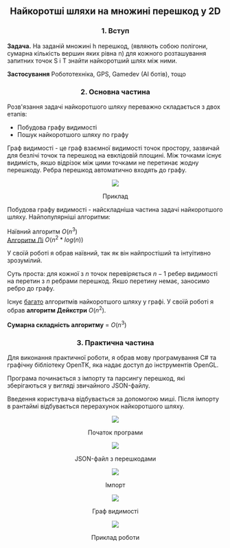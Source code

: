 ## <p align="center">Найкоротші шляхи на множині перешкод у 2D </p>

### <p align="center">1. Вступ</p>

**Задача.** На заданій множині h перешкод, (являють собою полігони, сумарна кількість вершин яких рівна n) для кожного розташування запитних точок S і T знайти найкоротший шлях між ними. 

**Застосування** Робототехніка, GPS, Gamedev (AI ботів), тощо

### <p align="center">2. Основна частина</p>

Розв'язання задачі найкоротшого шляху переважно складається з двох етапів:

<ul>  
<li>Побудова графу видимості</li>  
<li>Пошук найкоротшого шляху по графу</li>  
</ul>

Граф видимості - це граф взаємної видимості точок простору, зазвичай для безлічі точок та перешкод на евклідовій площині. 
Між точками існує видимість, якшо відрізок між цими точками не перетинає жодну перешкоду. 
Ребра перешкод автоматично входять до графу.

<p align="center">
  <img src="https://github.com/DenDunno/ComputationalGeometry/blob/master/Report/graph.png?raw=true"/>
</p>

<p align="center">Приклад</p>

Побудова графу видимості - найскладніша частина задачі найкоротшого шляху.
Найпопулярніші алгоритми:

Наївний алгоритм $O(n^3)$	
[Алгоритм Лі](http://www.science.smith.edu/~istreinu/Teaching/Courses/274/Spring98/Projects/Philip/fp/algVisibility.htm) $O(n^2*log(n))$

У своїй роботі я обрав наївний, так як він найпростіший та інтуітивно зрозумілий.

Суть проста: для кожної з $n$ точок перевіряється $n - 1$ ребер видимості на перетин з $n$ ребрами перешкод. Якшо перетину немає, заносимо ребро до графу.

Існує [багато](https://uk.wikipedia.org/wiki/%D0%97%D0%B0%D0%B4%D0%B0%D1%87%D0%B0_%D0%BF%D1%80%D0%BE_%D0%BD%D0%B0%D0%B9%D0%BA%D0%BE%D1%80%D0%BE%D1%82%D1%88%D0%B8%D0%B9_%D1%88%D0%BB%D1%8F%D1%85) алгоритмів найкоротшого шляху у графі. У своїй роботі я обрав **алгоритм Дейкстри** $O(n^2)$.

**Сумарна складність алгоритму** = $O(n^3)$

### <p align="center">3. Практична частина</p>

Для виконання практичної роботи, я обрав мову програмування C# та графічну бібліотеку OpenTK, яка надає доступ до інструментів OpenGL.

Програма починається з імпорту та парсингу перешкод,  які зберігаються у вигляді звичайного JSON-файлу.

Введення користувача відбувається за допомогою миші.
Після імпорту в рантаймі відбувається перерахунок найкоротшого шляху.

<p align="center">
  <img src="https://github.com/DenDunno/ComputationalGeometry/blob/master/Report/Screenshot_1.png?raw=true"/>
</p>
<p align="center">Початок програми</p>
<p align="center">
  <img src="https://github.com/DenDunno/ComputationalGeometry/blob/master/Report/Screenshot_2.png?raw=true"/>
</p>
<p align="center">JSON-файл з перешкодами</p>
<p align="center">
  <img src="https://github.com/DenDunno/ComputationalGeometry/blob/master/Report/Screenshot_3.png?raw=true"/>
</p>
<p align="center">Імпорт</p>
<p align="center">
  <img src="https://github.com/DenDunno/ComputationalGeometry/blob/master/Report/Screenshot_5.png?raw=true"/>
</p>
<p align="center">Граф видимості</p>
<p align="center">
  <img src="https://github.com/DenDunno/ComputationalGeometry/blob/master/Report/Report.gif?raw=true"/>
</p>
<p align="center">Приклад роботи</p>
